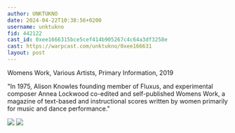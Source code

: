 ```yaml
---
author: UNKTUKNO
date: 2024-04-22T10:38:56+0200
username: unktukno
fid: 442122
cast_id: 0xee1666315bce5cef414b905267c4c64a3df3258e
cast: https://warpcast.com/unktukno/0xee166631
layout: post
---
```

Womens Work, Various Artists, Primary Information, 2019  
  
"In 1975, Alison Knowles founding member of Fluxus, and experimental composer Annea Lockwood co-edited and self-published Womens Work, a magazine of text-based and instructional scores written by women primarily for music and dance performance."  

![](https://imagedelivery.net/BXluQx4ige9GuW0Ia56BHw/6c5a215b-0243-4cf6-d206-0238b282b500/original)
![](https://imagedelivery.net/BXluQx4ige9GuW0Ia56BHw/fa8e91ef-cfbd-4591-011d-6d825ecefa00/original)
